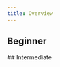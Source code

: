 ```yaml
---
title: Overview
---
```


## Beginner

<TutorialCardsWrapper>

<TutorialTallCard title="DevOps: Database Change Management with Spanner" url="/docs/tutorials/beginner/database-change-management-with-spanner" date="2023/05/23" logos="spanner"></TutorialTallCard>

<TutorialTallCard title="DevOps: Database Change Management with MySQL" url="/docs/tutorials/beginner/database-change-management-with-mysql" date="2023/04/23" logos="aurora"></TutorialTallCard>

<TutorialTallCard title="DevOps: Database Change Management using Bytebase Cloud" url="/docs/tutorials/beginner/database-change-management-using-bytebase-cloud" date="2023/04/17" logos="aurora"></TutorialTallCard>

<TutorialTallCard title="DevOps: Database Change Management with Redis" url="/docs/tutorials/beginner/database-change-management-with-redis" date="2023/04/14" logos="redis"></TutorialTallCard>

<TutorialTallCard title="DevOps: Database Change Management with MongoDB" url="/docs/tutorials/beginner/database-change-management-with-mongodb" date="2023/03/21" logos="mongodb"></TutorialTallCard>

<TutorialTallCard title="DevOps: Database Change Management with Amazon Aurora" url="/docs/tutorials/beginner/database-change-management-with-amazon-aurora" date="2023/03/09" logos="aurora"></TutorialTallCard>

<TutorialTallCard title="DevOps: Database Change Management with ClickHouse" url="/docs/tutorials/beginner/database-change-management-with-clickhouse" date="2023/03/01" logos="clickhouse"></TutorialTallCard>

<TutorialTallCard title="DevOps: Database Change Management with PostgreSQL" url="/docs/tutorials/beginner/database-change-management-with-postgresql" date="2023/02/14" logos="postgres"></TutorialTallCard>

<TutorialTallCard title="DevOps: Database Change Management with TiDB" url="/docs/tutorials/beginner/database-change-management-with-tidb" date="2023/01/03" logos="tidb"></TutorialTallCard>

<TutorialTallCard title="DevOps: Database Change Management with Snowflake" url="/docs/tutorials/beginner/database-change-management-with-snowflake" date="2022/12/22" logos="snowflake"></TutorialTallCard>

<TutorialTallCard title="How to Synchronize Database Schemas" url="/docs/tutorials/beginner/how-to-synchronize-database-schemas" date="2022/11/24"></TutorialTallCard>

</TutorialCardsWrapper>
## Intermediate

<TutorialCardsWrapper>

<TutorialTallCard title="DevOps: Database Change Management with Spanner and GitHub" url="/docs/tutorials/intermediate/database-change-management-with-spanner-and-github" logos="spanner,github" date="2023/05/24"></TutorialTallCard>

<TutorialTallCard title="DevOps: Database Change Management with GitHub using Bytebase Cloud" url="/docs/tutorials/intermediate/database-change-management-with-github-using-bytebase-cloud" logos="aurora,github" date="2023/04/17"></TutorialTallCard>

<TutorialTallCard title="DevOps: Database Change Management with Redis and GitHub" url="/docs/tutorials/intermediate/database-change-management-with-redis-and-github" logos="redis,github" date="2023/04/14"></TutorialTallCard>

<TutorialTallCard title="DevOps: Database Change Management with MongoDB and GitHub" url="/docs/tutorials/intermediate/database-change-management-with-mongodb-and-github" logos="mongodb,github" date="2023/03/22"></TutorialTallCard>

<TutorialTallCard title="DevOps: Database Change Management with Amazon Aurora and GitHub" url="/docs/tutorials/intermediate/database-change-management-with-amazon-aurora-and-github" logos="aurora,github" date="2023/03/10"></TutorialTallCard>

<TutorialTallCard title="DevOps: Database Change Management with ClickHouse and GitHub" url="/docs/tutorials/intermediate/database-change-management-with-clickhouse-and-github" logos="clickhouse,github" date="2023/03/02"></TutorialTallCard>

<TutorialTallCard title="DevOps: Database Change Management with PostgreSQL and GitHub" url="/docs/tutorials/intermediate/database-change-management-with-postgresql-and-github" logos="postgres,github" date="2023/02/16"></TutorialTallCard>

<TutorialTallCard title="DevOps: Database Change Management with MySQL and GitHub" url="/docs/tutorials/intermediate/database-change-management-with-mysql-and-github" logos="aurora,github" date="2023/02/08"></TutorialTallCard>

<TutorialTallCard title="Manage Databases in Bytebase with Terraform" url="/docs/tutorials/intermediate/manage-databases-in-bytebase-with-terraform" logos="terraform" date="2023/01/16"></TutorialTallCard>

<TutorialTallCard title="How to Configure Database Access Control and Data Anonymization for Developer" url="/docs/tutorials/intermediate/how-to-configure-database-access-control-and-data-anonymization-for-developer" date="2023/01/05"></TutorialTallCard>

<TutorialTallCard title="DevOps: Database Change Management with TiDB and GitHub" url="/docs/tutorials/intermediate/database-change-management-with-tidb-and-github" logos="tidb,github" date="2023/01/04"></TutorialTallCard>

<TutorialTallCard title="How to Setup Database CI/CD with GitHub, Part 3: Put Them Together" url="/docs/tutorials/intermediate/github-database-cicd-part-3-put-them-together" logos="github" date="2022/09/09"></TutorialTallCard>

<TutorialTallCard title="How to Setup Database CI/CD with GitHub, Part 2: GitHub.com Database GitOps" url="/docs/tutorials/intermediate/github-database-cicd-part-2-github-database-gitops" logos="github" date="2022/09/06"></TutorialTallCard>

<TutorialTallCard title="How to Setup Database CI/CD with GitHub, Part 1: Enable SQL Review with GitHub Actions" url="/docs/tutorials/intermediate/github-database-cicd-part-1-sql-review-github-actions" logos="github" date="2022/09/02"></TutorialTallCard>

<TutorialTallCard title="DevOps: Database Change Management with Snowflake and GitHub" url="/docs/tutorials/intermediate/database-change-management-with-snowflake-and-github" logos="snowflake,github" date="2022/12/26"></TutorialTallCard>

<TutorialTallCard title="How to integrate SQL Review into Your GitLab or GitHub CI/CD" url="/docs/tutorials/intermediate/how-to-integrate-sql-review-into-gitlab-github-ci" logos="github,gitlab" date="2022/12/02"></TutorialTallCard>

<TutorialTallCard title="The Database CI/CD Best Practice with GitHub" url="/docs/tutorials/intermediate/database-cicd-best-practice-with-github" logos="github" date="2022/08/31"></TutorialTallCard>

</TutorialCardsWrapper>
